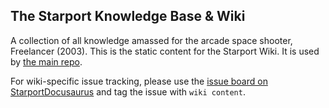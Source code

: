 ## The Starport Knowledge Base & Wiki
A collection of all knowledge amassed for the arcade space shooter, Freelancer (2003). This is the static content for the Starport Wiki. It is used by [the main repo](https://github.com/TheStarport/StarportDocusaurus).

For wiki-specific issue tracking, please use the [issue board on StarportDocusaurus](https://github.com/TheStarport/StarportDocusaurus/issues) and tag the issue with `wiki content`.